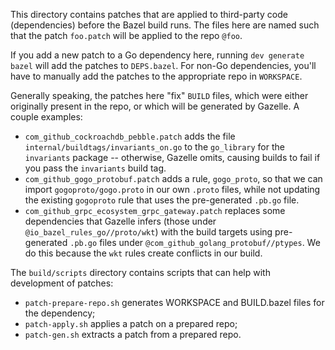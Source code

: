 This directory contains patches that are applied to third-party code
(dependencies) before the Bazel build runs. The files here are named such that
the patch `foo.patch` will be applied to the repo `@foo`.

If you add a new patch to a Go dependency here, running `dev generate bazel`
will add the patches to `DEPS.bazel`. For non-Go dependencies, you'll have to
manually add the patches to the appropriate repo in `WORKSPACE`.

Generally speaking, the patches here "fix" `BUILD` files, which were either
originally present in the repo, or which will be generated by Gazelle. A couple
examples:

* `com_github_cockroachdb_pebble.patch` adds the file
  `internal/buildtags/invariants_on.go` to the `go_library` for the `invariants`
  package -- otherwise, Gazelle omits, causing builds to fail if you pass
  the `invariants` build tag.
* `com_github_gogo_protobuf.patch` adds a rule, `gogo_proto`, so that we can
  import `gogoproto/gogo.proto` in our own `.proto` files, while not updating
  the existing `gogoproto` rule that uses the pre-generated `.pb.go` file.
* `com_github_grpc_ecosystem_grpc_gateway.patch` replaces some dependencies that
  Gazelle infers (those under `@io_bazel_rules_go//proto/wkt`) with the build
  targets using pre-generated `.pb.go` files under
  `@com_github_golang_protobuf//ptypes`. We do this because the `wkt` rules
  create conflicts in our build.

The `build/scripts` directory contains scripts that can help with development of
patches:
* `patch-prepare-repo.sh` generates WORKSPACE and BUILD.bazel files for the
  dependency;
* `patch-apply.sh` applies a patch on a prepared repo;
* `patch-gen.sh` extracts a patch from a prepared repo.

